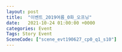 ```yaml
---
layout: post
title:  "이벤트_2019여름_0화_오프닝"
date:   2021-10-24 01:00:00 +0000
categories: Event
Tags: Story Event
SceneCode: ["scene_evt190627_cp0_q1_s10"]
---
```

